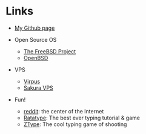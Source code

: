 # Links

- [My Github page](https://github.com/raviqqe)

- Open Source OS
  - [The FreeBSD Project](https://www.freebsd.org/)
  - [OpenBSD](http://www.openbsd.org/)

- VPS
  - [Virpus](http://virpus.com/index.php)
  - [Sakura VPS](http://vps.sakura.ad.jp/specification/)

- Fun!
  - [reddit](http://www.reddit.com/): the center of the Internet
  - [Ratatype](http://www.ratatype.com/): The best ever typing tutorial & game
  - [ZType](http://zty.pe): The cool typing game of shooting
